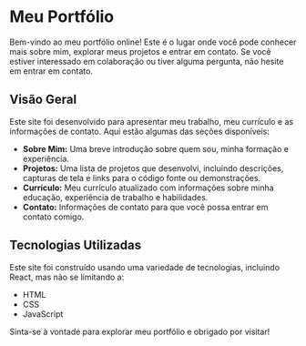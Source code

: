 # Meu Portfólio

Bem-vindo ao meu portfólio online! Este é o lugar onde você pode conhecer mais sobre mim, explorar meus projetos e entrar em contato. Se você estiver interessado em colaboração ou tiver alguma pergunta, não hesite em entrar em contato.

## Visão Geral

Este site foi desenvolvido para apresentar meu trabalho, meu currículo e as informações de contato. Aqui estão algumas das seções disponíveis:

- **Sobre Mim:** Uma breve introdução sobre quem sou, minha formação e experiência.
- **Projetos:** Uma lista de projetos que desenvolvi, incluindo descrições, capturas de tela e links para o código fonte ou demonstrações.
- **Currículo:** Meu currículo atualizado com informações sobre minha educação, experiência de trabalho e habilidades.
- **Contato:** Informações de contato para que você possa entrar em contato comigo.

## Tecnologias Utilizadas

Este site foi construído usando uma variedade de tecnologias, incluindo React, mas não se limitando a:

- HTML
- CSS
- JavaScript

Sinta-se à vontade para explorar meu portfólio e obrigado por visitar!
